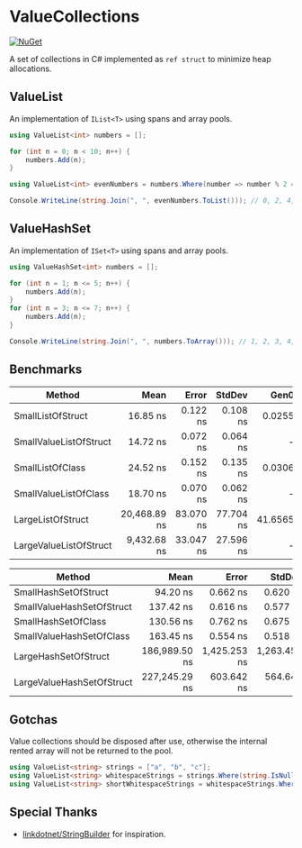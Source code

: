 # ValueCollections

[![NuGet](https://img.shields.io/nuget/v/ValueCollections.svg)](https://www.nuget.org/packages/ValueCollections)

A set of collections in C# implemented as `ref struct` to minimize heap allocations.

## ValueList

An implementation of `IList<T>` using spans and array pools.

```cs
using ValueList<int> numbers = [];

for (int n = 0; n < 10; n++) {
    numbers.Add(n);
}

using ValueList<int> evenNumbers = numbers.Where(number => number % 2 == 0);

Console.WriteLine(string.Join(", ", evenNumbers.ToList())); // 0, 2, 4, 6, 8
```

## ValueHashSet

An implementation of `ISet<T>` using spans and array pools.

```cs
using ValueHashSet<int> numbers = [];

for (int n = 1; n <= 5; n++) {
    numbers.Add(n);
}
for (int n = 3; n <= 7; n++) {
    numbers.Add(n);
}

Console.WriteLine(string.Join(", ", numbers.ToArray())); // 1, 2, 3, 4, 5, 6, 7
```

## Benchmarks

| Method                 | Mean         | Error     | StdDev    | Gen0    | Allocated |
|----------------------- |-------------:|----------:|----------:|--------:|----------:|
| SmallListOfStruct      |     16.85 ns |  0.122 ns |  0.108 ns |  0.0255 |      80 B |
| SmallValueListOfStruct |     14.72 ns |  0.072 ns |  0.064 ns |       - |         - |
| SmallListOfClass       |     24.52 ns |  0.152 ns |  0.135 ns |  0.0306 |      96 B |
| SmallValueListOfClass  |     18.70 ns |  0.070 ns |  0.062 ns |       - |         - |
| LargeListOfStruct      | 20,468.89 ns | 83.070 ns | 77.704 ns | 41.6565 |  131400 B |
| LargeValueListOfStruct |  9,432.68 ns | 33.047 ns | 27.596 ns |       - |         - |

| Method                    | Mean          | Error        | StdDev       | Gen0    | Gen1    | Gen2    | Allocated |
|-------------------------- |--------------:|-------------:|-------------:|--------:|--------:|--------:|----------:|
| SmallHashSetOfStruct      |      94.20 ns |     0.662 ns |     0.620 ns |  0.1070 |       - |       - |     336 B |
| SmallValueHashSetOfStruct |     137.42 ns |     0.616 ns |     0.577 ns |       - |       - |       - |         - |
| SmallHashSetOfClass       |     130.56 ns |     0.762 ns |     0.675 ns |  0.1173 |       - |       - |     368 B |
| SmallValueHashSetOfClass  |     163.45 ns |     0.554 ns |     0.518 ns |       - |       - |       - |         - |
| LargeHashSetOfStruct      | 186,989.50 ns | 1,425.253 ns | 1,263.450 ns | 95.2148 | 95.2148 | 95.2148 |  538656 B |
| LargeValueHashSetOfStruct | 227,245.29 ns |   603.642 ns |   564.647 ns |       - |       - |       - |         - |

## Gotchas

Value collections should be disposed after use, otherwise the internal rented array will not be returned to the pool.
```cs
using ValueList<string> strings = ["a", "b", "c"];
using ValueList<string> whitespaceStrings = strings.Where(string.IsNullOrWhiteSpace);
using ValueList<string> shortWhitespaceStrings = whitespaceStrings.Where(str => str.Length <= 10);
```

## Special Thanks

- [linkdotnet/StringBuilder](https://github.com/linkdotnet/StringBuilder) for inspiration.